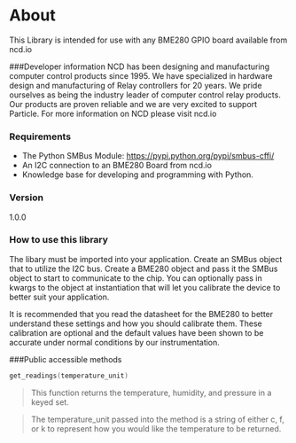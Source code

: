 # About

This Library is intended for use with any BME280 GPIO board available from ncd.io

###Developer information
NCD has been designing and manufacturing computer control products since 1995.  We have specialized in hardware design and manufacturing of Relay controllers for 20 years.  We pride ourselves as being the industry leader of computer control relay products.  Our products are proven reliable and we are very excited to support Particle.  For more information on NCD please visit ncd.io

### Requirements

- The Python SMBus Module: https://pypi.python.org/pypi/smbus-cffi/
- An I2C connection to an BME280 Board from ncd.io
- Knowledge base for developing and programming with Python.

### Version
1.0.0

### How to use this library

The libary must be imported into your application. Create an SMBus object that to utilize the I2C bus. Create a BME280 object and pass it the SMBus object to start to communicate to the chip. You can optionally pass in kwargs to the object at instantiation that will let you calibrate the device to better suit your application.

It is recommended that you read the datasheet for the BME280 to better understand these settings and how you should calibrate them. These calibration are optional and the default values have been shown to be accurate under normal conditions by our instrumentation.

###Public accessible methods
```cpp
get_readings(temperature_unit)
```
>This function returns the temperature, humidity, and pressure in a keyed set.

>The temperature_unit passed into the method is a string of either c, f, or k to represent how you would like the temperature 
>to be returned.


